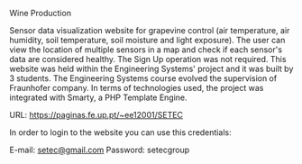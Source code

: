 Wine Production

Sensor data visualization website for grapevine control (air temperature, air humidity, soil temperature,
soil moisture and light exposure).
The user can view the location of multiple sensors in a map and check if each sensor's data are considered healthy.
The Sign Up operation was not required.
This website was held within the Engineering Systems' project and it was built by 3 students.
The Engineering Systems course evolved the supervision of Fraunhofer company.
In terms of technologies used, the project was integrated with Smarty, a PHP Template Engine.

URL: https://paginas.fe.up.pt/~ee12001/SETEC

In order to login to the website you can use this credentials:

E-mail:   setec@gmail.com
Password: setecgroup

